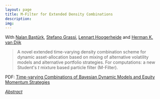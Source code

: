 ```yaml
---
layout: page
title: M-Filter for Extended Density Combinations
description: 
img:  
---
```


<script type="text/javascript">
 function showhide(id) {
    var e = document.getElementById(id);
    e.style.display = (e.style.display == 'block') ? 'none' : 'block';
 }
</script> 


With [Nalan Baştürk](https://www.maastrichtuniversity.nl/n.basturk), [Stefano Grassi](https://sites.google.com/view/stefanograssi), [Lennart Hoogerheide](https://research.vu.nl/en/persons/lennart-hoogerheide) and [Herman K. van Dijk](https://personal.eur.nl/hkvandijk/)  

> A novel extended time-varying density combination scheme for dynamic asset-allocation based on  mixing of alternative volatility models and alternative portfolio strategies. For computations: a new Student's _t_ mixture based particle filter (M-Filter).


<i class="fa fa-download fa-ld" aria-hidden="true"></i> PDF: <a class="page-link" href="{{ '/research/Basturk, Borowska, Grassi, Hoogerheide, van Dijk - Time-varying Combinations of Bayesian Dynamic Models and Equity Momentum Strategies.pdf' | prepend: site.baseurl | prepend: site.url }}">Time-varying Combinations of Bayesian Dynamic Models and Equity Momentum Strategies</a> 


<i class="fa fa-sticky-note" aria-hidden="true"></i> <a href="javascript:showhide('baysm')">_Abstract_</a>
<div id="baysm" style="display:none;">
<p>  <div style="font-size:0.85em; text-align: justify;"> A novel dynamic asset-allocation approach is proposed where portfolios as well as portfolio strategies are updated at every decision period based on their past performance. A general class of models is specified, combining a dynamic factor model and a vector autoregressive model, where we also allow for stochastic volatility. A Bayesian strategy combination is introduced to combine two model-based strategies, a model momentum strategy based on fitted returns and a residual momentum strategy. This extends the mixture of experts analysis by allowing the strategy weights to be interdependent, time-dependent and incomplete. The presented estimation approach, originating from the forecast combination literature, relies on the implied state space structure of the joint model for the time series and strategy weights. Given the complexity of the resulting non-linear and non-Gaussian structure a novel and efficient particle filter is introduced, based on mixtures of Student's t distributions. Using US industry portfolio returns over almost a century of monthly data, our empirical results indicate that time-varying combinations of flexible models from our developed class with two momentum strategies outperform competing models in terms of mean returns and Sharpe ratios, as well as reduced volatility and the largest loss. The latter result demonstrates the usefulness of the proposed methodology from risk management perspective.
</div> </p>
</div>
